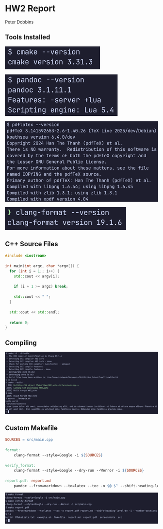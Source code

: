 # HW2 Report

Peter Dobbins

## Tools Installed

![Link to CMake Version Screenshot](screenshots/cmake.png)

![Link to pandoc Version Screenshot](screenshots/pandoc.png)

![Link to pdfTeX Screenshot](screenshots/pdflatex.png)

![Link to clang-format Version Screenshot](screenshots/clang-format.png)

## C++ Source Files

```cpp
#include <iostream>

int main(int argc, char *argv[]) {
  for (int i = 1;; i++) {
    std::cout << argv[i];

    if (i + 1 >= argc) break;

    std::cout << " ";
  }

  std::cout << std::endl;

  return 0;
}
```

## Compiling

![Link to CMake Build Screenshot](screenshots/cmake_build.png)

## Custom Makefile

```makefile
SOURCES = src/main.cpp

format:
	clang-format --style=Google -i ${SOURCES}

verify_format:
	clang-format --style=Google --dry-run --Werror -i ${SOURCES}

report.pdf: report.md
	pandoc --from=markdown --to=latex --toc -o $@ $^ --shift-heading-level-by -1 --number-sections
```

![Link to Makefile Run Screenshot](screenshots/makefile.png)

